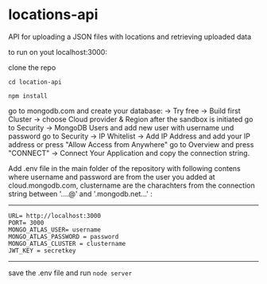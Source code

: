 # locations-api

API for uploading a JSON files with locations and retrieving uploaded data

to run on yout localhost:3000:

clone the repo

`cd location-api`

`npm install`

go to mongodb.com and create your database:
-> Try free -> Build first Cluster -> choose Cloud provider & Region
after the sandbox is initiated go to Security -> MongoDB Users and add new user with username und password
go to Security -> IP Whitelist -> Add IP Address and add your IP address or press "Allow Access from Anywhere"
go to Overview and press "CONNECT" -> Connect Your Application and copy the connection string.

Add .env file in the main folder of the repository with following contens where username and password are from
the user you added at cloud.mongodb.com, clustername are the charachters from the connection
string between '....<password>@' and '.mongodb.net...' :

---

    URL= http://localhost:3000
    PORT= 3000
    MONGO_ATLAS_USER= username
    MONGO_ATLAS_PASSWORD = password
    MONGO_ATLAS_CLUSTER = clustername
    JWT_KEY = secretkey

---

save the .env file and run `node server`
